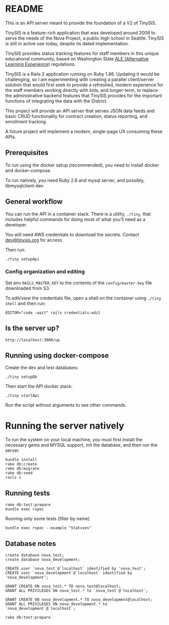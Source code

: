 # README

This is an API server meant to provide the foundation of a V2 of TinySIS.

TinySIS is a feature-rich application that was developed around 2008 to serve the needs of the Nova Project, a public high school in Seattle. TinySIS is still in active use today, despite its dated implementation.

TinySIS provides status tracking features for staff members in this unique educational community, based on Washington State [ALE (Alternative Learning Experience)](http://www.k12.wa.us/ALD/AlternativeLearning) regulations.

TinySIS is a Rails 2 application running on Ruby 1.86. Updating it would be challenging, so I am experimenting with creating a parallel client/server solution that would first seek to provide a refreshed, modern experience for the staff members working directly with kids, and longer-term, to replace the administrative backend features that TinySIS provides for the important functions of integrating the data with the District.

This project will provide an API server that serves JSON data feeds and basic CRUD functionality for contract creation, status reporting, and enrollment tracking. 

A future project will implement a modern, single-page UX consuming these APIs.

## Prerequisites

To run using the docker setup (recommended), you need to install docker and docker-compose.

To run natively, you need Ruby 2.6 and mysql server, and possibly, libmysqlclient-dev

## General workflow

You can run the API in a container stack. There is a utility, `./tiny`, that includes helpful commands
for doing most of what you'll need as a developer.

You will need AWS credentials to download the secrets. Contact dev@tinysis.org for access.

Then run:

    ./tiny setupApi

### Config organization and editing

Set env `RAILS_MASTER_KEY` to the contents of the `config/master.key` file downloaded from S3.

To edit/view the credentials file, open a shell on the container using `./tiny shell` and then run:

    EDITOR="code -wait" rails credentials:edit

## Is the server up?

    http://localhost:3000/up

## Running using docker-compose

Create the dev and test databases:

    ./tiny setupDb

Then start the API docker stack:

    ./tiny startApi

Run the script without arguments to see other commands. 

# Running the server natively

To run the system on your local machine, you must first install the necessary gems and MYSQL support, init the database,
and then run the server.

    bundle install
    rake db:create
    rake db:migrate
    rake db:seed
    rails s

## Running tests

    rake db:test:prepare
    bundle exec rspec

Running only some tests (filter by name)

    bundle exec rspec --example "Statuses"

## Database notes

    create database nova_test;
    create database nova_development;

    CREATE user `nova_test`@`localhost` identified by 'nova_test';
    CREATE user `nova_development`@`localhost` identified by 'nova_development';

    GRANT CREATE ON nova_test.* TO nova_test@localhost;
    GRANT ALL PRIVILEGES ON nova_test.* to `nova_test`@`localhost`;

    GRANT CREATE ON nova_development.* TO nova_development@localhost;
    GRANT ALL PRIVILEGES ON nova_development.* to `nova_development`@`localhost`;

    rake db:test:prepare
